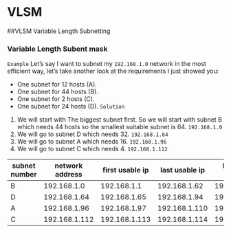 # VLSM
##VLSM Variable Length Subnetting

### Variable Length Subent mask 
`Example`
Let’s say I want to subnet my `192.168.1.0` network in the most efficient way, let’s take another look at the requirements I just showed you:
-   One subnet for 12 hosts (A).
-   One subnet for 44 hosts (B).
-   One subnet for 2 hosts (C).
-   One subnet for 24 hosts (D).
`Solution`
1) We will start with The biggest subnet first.
	So we will start with subnet B which needs 44 hosts so the smallest suitable subnet is 64.
	`192.168.1.0`
2) We will go to subnet D which needs 32.
	`192.168.1.64`
3) We will go to subnet A which needs 16.
	`192.168.1.96`
4) We will go to subnet C which needs 4.
	`192.168.1.112`

subnet number | network address| first usable ip| last usable ip | broadcast address
---|---|---|---|---
B | 192.168.1.0  | 192.168.1.1 | 192.168.1.62|192.168.1.63
D | 192.168.1.64 | 192.168.1.65|192.168.1.94|192.168.1.95
A | 192.168.1.96 | 192.168.1.97|192.168.1.110|192.168.1.111
C | 192.168.1.112| 192.168.1.113|192.168.1.114|192.168.1.115
